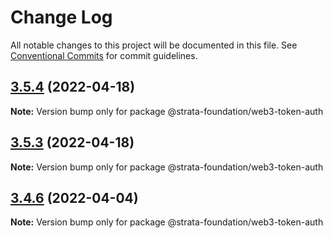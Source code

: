 # Change Log

All notable changes to this project will be documented in this file.
See [Conventional Commits](https://conventionalcommits.org) for commit guidelines.

## [3.5.4](https://github.com/StrataFoundation/strata/compare/v3.5.2...v3.5.4) (2022-04-18)

**Note:** Version bump only for package @strata-foundation/web3-token-auth





## [3.5.3](https://github.com/StrataFoundation/strata/compare/v3.5.2...v3.5.3) (2022-04-18)

**Note:** Version bump only for package @strata-foundation/web3-token-auth





## [3.4.6](https://github.com/StrataFoundation/strata/compare/v3.4.5...v3.4.6) (2022-04-04)

**Note:** Version bump only for package @strata-foundation/web3-token-auth
